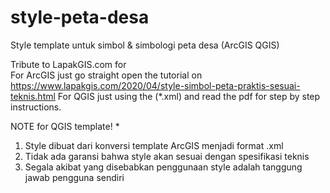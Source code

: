 # style-peta-desa 
Style template untuk simbol & simbologi peta desa (ArcGIS QGIS)

Tribute to LapakGIS.com for  
For ArcGIS just go straight open the tutorial on https://www.lapakgis.com/2020/04/style-simbol-peta-praktis-sesuai-teknis.html
For QGIS just using the (*.xml) and read the pdf for step by step instructions.


NOTE for QGIS template! 
* 
1. Style dibuat dari konversi template ArcGIS menjadi format .xml
2. Tidak ada garansi bahwa style akan sesuai dengan spesifikasi teknis
3. Segala akibat yang disebabkan penggunaan style adalah tanggung jawab pengguna sendiri
